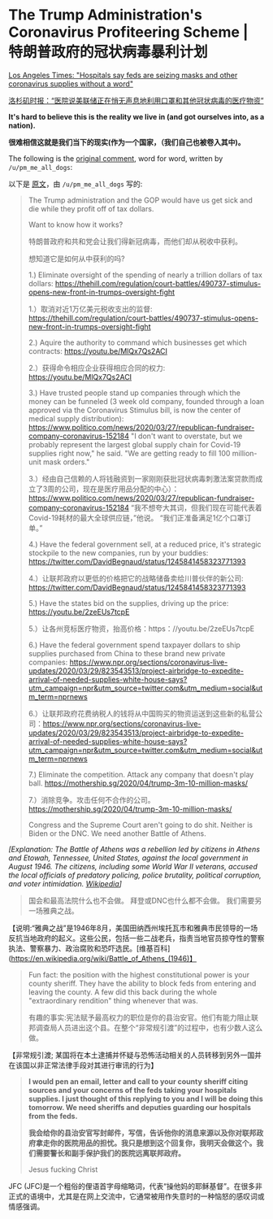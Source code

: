 # The Trump Administration's Coronavirus Profiteering Scheme | 特朗普政府的冠状病毒暴利计划

[Los Angeles Times: "Hospitals say feds are seizing masks and other coronavirus supplies without a word"](https://www.latimes.com/politics/story/2020-04-07/hospitals-washington-seize-coronavirus-supplies)

[洛杉矶时报：“医院说美联储正在悄无声息地利用口罩和其他冠状病毒的医疗物资”](https://www.latimes.com/politics/story/2020-04-07/hospitals-washington-seize-coronavirus-supplies)

**It's hard to believe this is the reality we live in (and got ourselves into, as a nation).**

**很难相信这就是我们当下的现实(作为一个国家，（我们自己也被卷入其中)。**

The following is the [original comment](https://www.reddit.com/r/politics/comments/fwu2m0/hospitals_say_feds_are_seizing_masks_and_other/fmr1dcw/), word for word, written by `/u/pm_me_all_dogs`:

以下是 [原文](https://www.reddit.com/r/politics/comments/fwu2m0/hospitals_say_feds_are_seizing_masks_and_other/fmr1dcw/)，由 `/u/pm_me_all_dogs` 写的:

> The Trump administration and the GOP would have us get sick and die while they profit off of tax dollars.
>
> Want to know how it works?
>
> 特朗普政府和共和党会让我们得新冠病毒，而他们却从税收中获利。
>
> 想知道它是如何从中获利的吗?
>
> 1.) Eliminate oversight of the spending of nearly a trillion dollars of tax dollars: https://thehill.com/regulation/court-battles/490737-stimulus-opens-new-front-in-trumps-oversight-fight
>
> 1.）取消对近1万亿美元税收支出的监督: https://thehill.com/regulation/court-battles/490737-stimulus-opens-new-front-in-trumps-oversight-fight
>
> 2.) Aquire the authority to command which businesses get which contracts: https://youtu.be/MlQx7Qs2ACI
>
> 2.）获得命令相应企业获得相应合同的权力: https://youtu.be/MlQx7Qs2ACI
>
> 3.) Have trusted people stand up companies through which the money can be funneled (3 week old company, founded through a loan approved via the Coronavirus Stimulus bill, is now the center of medical supply distribution): https://www.politico.com/news/2020/03/27/republican-fundraiser-company-coronavirus-152184 "I don't want to overstate, but we probably represent the largest global supply chain for Covid-19 supplies right now," he said. "We are getting ready to fill 100 million-unit mask orders."
>
> 3.）经由自己信赖的人将钱融资到一家刚刚获批冠状病毒刺激法案贷款而成立了3周的公司，现在是医疗用品分配的中心）：https://www.politico.com/news/2020/03/27/republican-fundraiser-company-coronavirus-152184 “我不想夸大其词，但我们现在可能代表着Covid-19耗材的最大全球供应链，”他说。 “我们正准备满足1亿个口罩订单。”
>
> 4.) Have the federal government sell, at a reduced price, it's strategic stockpile to the new companies, run by your buddies: https://twitter.com/DavidBegnaud/status/1245841458323771393
>
> 4.）让联邦政府以更低的价格把它的战略储备卖给川普伙伴的新公司: https://twitter.com/DavidBegnaud/status/1245841458323771393
>
> 5.) Have the states bid on the supplies, driving up the price: https://youtu.be/2zeEUs7tcpE
>
> 5.）让各州竞标医疗物资，抬高价格：https：//youtu.be/2zeEUs7tcpE
>
> 6.) Have the federal government spend taxpayer dollars to ship supplies purchased from China to these brand new private companies: https://www.npr.org/sections/coronavirus-live-updates/2020/03/29/823543513/project-airbridge-to-expedite-arrival-of-needed-supplies-white-house-says?utm_campaign=npr&utm_source=twitter.com&utm_medium=social&utm_term=nprnews
>
> 6.）让联邦政府花费纳税人的钱将从中国购买的物资运送到这些新的私营公司：https://www.npr.org/sections/coronavirus-live-updates/2020/03/29/823543513/project-airbridge-to-expedite-arrival-of-needed-supplies-white-house-says?utm_campaign=npr&utm_source=twitter.com&utm_medium=social&utm_term=nprnews
>
> 7.) Eliminate the competition. Attack any company that doesn't play ball. https://mothership.sg/2020/04/trump-3m-10-million-masks/
>
> 7.）消除竞争。攻击任何不合作的公司。https://mothership.sg/2020/04/trump-3m-10-million-masks/
>
> Congress and the Supreme Court aren't going to do shit. Neither is Biden or the DNC. We need another Battle of Athens.

*[Explanation: The Battle of Athens was a rebellion led by citizens in Athens and Etowah, Tennessee, United States, against the local government in August 1946. The citizens, including some World War II veterans, accused the local officials of predatory policing, police brutality, political corruption, and voter intimidation. [Wikipedia](https://en.wikipedia.org/wiki/Battle_of_Athens_(1946))]*

>国会和最高法院什么也不会做。 拜登或DNC也什么都不会做。 我们需要另一场雅典之战。

【说明:“雅典之战”是1946年8月，美国田纳西州埃托瓦市和雅典市民领导的一场反抗当地政府的起义。这些公民，包括一些二战老兵，指责当地官员掠夺性的警察执法、警察暴力、政治腐败和恐吓选民。[维基百科](https://en.wikipedia.org/wiki/Battle_of_Athens_(1946)】

> Fun fact: the position with the highest constitutional power is your county sheriff. They have the ability to block feds from entering and leaving the county. A few did this back during the whole "extraordinary rendition" thing whenever that was.
>
>有趣的事实:宪法赋予最高权力的职位是你的县治安官。他们有能力阻止联邦调查局人员进出这个县。在整个“非常规引渡”的过程中，也有少数人这么做。

【非常规引渡; 某国将在本土逮捕并怀疑与恐怖活动相关的人员转移到另外一国并在该国以非正常法律手段对其进行审讯的行为】

> **I would pen an email, letter and call to your county sheriff citing sources and your concerns of the feds taking your hospitals supplies. I just thought of this replying to you and I will be doing this tomorrow. We need sheriffs and deputies guarding our hospitals from the feds.**
>
> **我会给你的县治安官写封邮件，写信，告诉他你的消息来源以及你对联邦政府拿走你的医院用品的担忧。我只是想到这个回复你，我明天会做这个。我们需要警长和副手保护我们的医院远离联邦政府。**
>
> Jesus fucking Christ

JFC (JFC)是一个粗俗的俚语首字母缩略词，代表“操他妈的耶稣基督”。在很多非正式的语境中，尤其是在网上交流中，它通常被用作失意时的一种恼怒的感叹词或情感强调。
